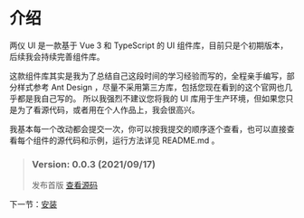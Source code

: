 # 介绍

两仪 UI 是一款基于 Vue 3 和 TypeScript 的 UI 组件库，目前只是个初期版本，后续我会持续完善组件库。

这款组件库其实是我为了总结自己这段时间的学习经验而写的，全程亲手编写，部分样式参考 Ant Design ，尽量不采用第三方库，包括您现在看到的这个官网也几乎都是我自己写的。 所以我强烈不建议您将我的 UI 库用于生产环境，但如果您只是为了看源代码，或者用在个人作品上，我会很高兴。

我基本每一个改动都会提交一次，你可以按我提交的顺序逐个查看，也可以直接查看每个组件的源代码和示例，运行方法详见 README.md 。

> ### Version: 0.0.3 (2021/09/17)
> 
> 发布首版 [查看源码](https://github.com/PoyapLi/shiki-ui)

下一节：[安装](#/doc/install)
